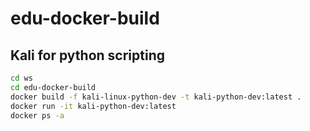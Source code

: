 # edu-docker-build

## Kali for python scripting

```bash
cd ws
cd edu-docker-build
docker build -f kali-linux-python-dev -t kali-python-dev:latest .
docker run -it kali-python-dev:latest
docker ps -a
```

